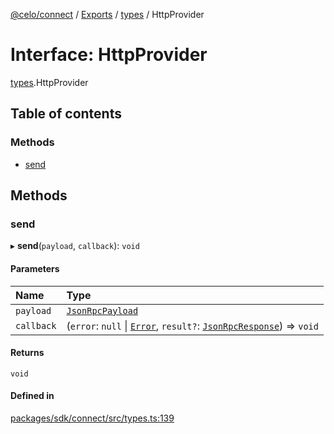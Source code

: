 [@celo/connect](../README.md) / [Exports](../modules.md) / [types](../modules/types.md) / HttpProvider

# Interface: HttpProvider

[types](../modules/types.md).HttpProvider

## Table of contents

### Methods

- [send](types.HttpProvider.md#send)

## Methods

### send

▸ **send**(`payload`, `callback`): `void`

#### Parameters

| Name | Type |
| :------ | :------ |
| `payload` | [`JsonRpcPayload`](types.JsonRpcPayload.md) |
| `callback` | (`error`: ``null`` \| [`Error`](types.Error.md), `result?`: [`JsonRpcResponse`](types.JsonRpcResponse.md)) => `void` |

#### Returns

`void`

#### Defined in

[packages/sdk/connect/src/types.ts:139](https://github.com/celo-org/developer-tooling/blob/master/packages/sdk/connect/src/types.ts#L139)
